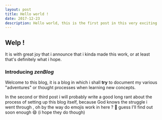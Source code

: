 ```yaml
---
layout: post
title: Hello world !
date: 2017-12-23
description: Hello world, this is the first post in this very exciting blog post.
---
```


## Welp !

It is with great joy that i announce that i kinda made this work, or at least that's definitely what i hope.


### Introducing *zenBlog*

Welcome to this blog, it is a blog in which i shall __try__ to document my various "adventures" or thought processes when learning new concepts.

In the second or third post i will probably write a good long rant about the process of setting up this blog itself, because God knows the struggle i went through , oh by the way do emojis work in here ? :thinking: guess I'll find out soon enough :smile: (i hope they do though)
